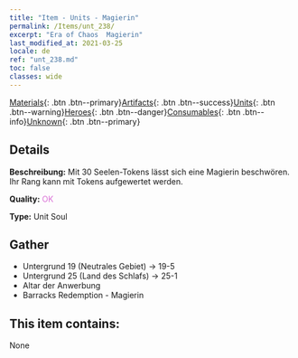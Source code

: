 ```yaml
---
title: "Item - Units - Magierin"
permalink: /Items/unt_238/
excerpt: "Era of Chaos  Magierin"
last_modified_at: 2021-03-25
locale: de
ref: "unt_238.md"
toc: false
classes: wide
---
```

 [Materials](/de/Items/){: .btn .btn--primary}[Artifacts](/de/Items/Artifacts/){: .btn .btn--success}[Units](/de/Items/Units/){: .btn .btn--warning}[Heroes](/de/Items/Heroes/){: .btn .btn--danger}[Consumables](/de/Items/Consumables/){: .btn .btn--info}[Unknown](/de/Items/Unknown/){: .btn .btn--primary}

## Details
 **Beschreibung:** Mit 30 Seelen-Tokens lässt sich eine Magierin beschwören. Ihr Rang kann mit Tokens aufgewertet werden.

 **Quality:** <span style="color: #DA70D6">OK</span>

 **Type:** Unit Soul

## Gather

*    Untergrund 19 (Neutrales Gebiet) -> 19-5 
*    Untergrund 25 (Land des Schlafs) -> 25-1 
*    Altar der Anwerbung 
*    Barracks Redemption - Magierin 

## This item contains:

  None

